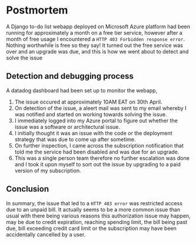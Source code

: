 # Postmortem
A Django to-do list webapp deployed on Microsoft Azure platform had been running for approximately a month on a free tier service, however after a month of free usage I encountered a `HTTP 403 Forbidden response error`. Nothing worthwhile is free so they say! It turned out the free service was over and an upgrade was due, and this is how we went about to detect and solve the issue

## Detection and debugging process
A datadog dashboard had been set up to monitor the webapp, 
1. The issue occured at approximately 10AM EAT on 30th April. 
2. On detection of the issue, a aleert mail was sent to my email whereby I was notified and started on working towards solving the issue.
3. I immediately logged into my Azure portal to figure out whether the issue was a software or architectural issue.
4. I initially thought it was an issue with the code or the deployment strategy that was due to come up after sometime.
5. On further inspection, I came across the subscription notification that told me the service had been disabled and was due for an upgrade.
6. This was a single person team therefore no further escalation was done and I took it upon myself to sort out the issue by upgrading to a paid version of my subscription.

## Conclusion
In summary, the issue that led to a `HTTP 403 error` was restricted access due to an unpaid bill. It actually seems to be a more common issue than usual with there being various reasons this authorization issue may happen, may be due to credit expiration, reaching spending limit, the bill being past due, bill exceeding credit card limit or the subscription may have been accidentally cancelled by a user.